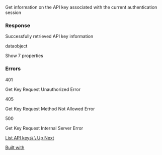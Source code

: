 Get information on the API key associated with the current authentication session

### Response

Successfully retrieved API key information

dataobject

Show 7 properties

### Errors

401

Get Key Request Unauthorized Error

405

Get Key Request Method Not Allowed Error

500

Get Key Request Internal Server Error

[List API keys\\
\\
Up Next](https://openrouter.ai/docs/api-reference/api-keys/list-api-keys)

[Built with](https://buildwithfern.com/?utm_campaign=buildWith&utm_medium=docs&utm_source=openrouter.ai)